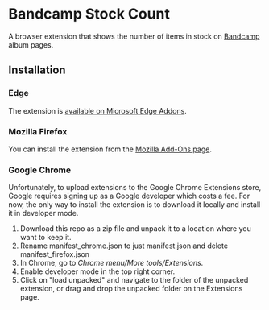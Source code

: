 # Bandcamp Stock Count

A browser extension that shows the number of items in stock on [Bandcamp](https://bandcamp.com) album pages.

## Installation

### Edge

The extension is [available on Microsoft Edge Addons](https://microsoftedge.microsoft.com/addons/detail/bandcamp-stock-count/odapaghohealagmnapgcpnmflmcilhgc).

### Mozilla Firefox

You can install the extension from the [Mozilla Add-Ons page](https://addons.mozilla.org/de/firefox/addon/bandcamp-stock-count/).

### Google Chrome

Unfortunately, to upload extensions to the Google Chrome Extensions store, Google requires signing up as a Google developer which costs a fee.
For now, the only way to install the extension is to download it locally and install it in developer mode.

1. Download this repo as a zip file and unpack it to a location where you want to keep it.
2. Rename manifest_chrome.json to just manifest.json and delete manifest_firefox.json
3. In Chrome, go to _Chrome menu/More tools/Extensions_.
4. Enable developer mode in the top right corner.
5. Click on "load unpacked" and navigate to the folder of the unpacked extension, or drag and drop the unpacked folder on the Extensions page.
